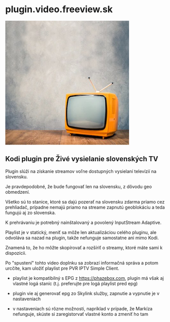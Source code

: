 # plugin.video.freeview.sk

![plugin.video.freeview.sk](icon.jpg)

## Kodi plugin pre Živé vysielanie slovenských TV

Plugin slúži na získanie streamov voľne dostupných vysielaní televízií na slovensku.

Je pravdepodobné, že bude fungovať len na slovensku, z dôvodu geo obmedzení.

Všetko sú to stanice, ktoré sa dajú pozerať na slovensku zdarma priamo cez prehliadač, prípadne nemajú priamo na streame zapnutú geoblokáciu a teda fungujú aj zo slovenska.

K prehrávaniu je potrebný nainštalovaný a povolený InputStream Adaptive.

Playlist je v statický, meniť sa môže len aktualizáciou celého pluginu, ale odvoláva sa nazad na plugin, takže nefunguje samostatne ani mimo Kodi.

Znamená to, že ho môžte skopírovať a rozšíriť o streamy, ktoré máte sami k dispozícii.

Po "spustení" tohto video doplnku sa zobrazí informačná správa a potom urcčíte, kam uložiť playlist pre PVR IPTV Simple Client.

- playlist je kompatibilný s EPG z https://phazebox.com, plugin má však aj vlastné logá staníc (t.j. preferujte pre logá playlist pred epg)

- plugin vie aj generovať epg zo Skylink služby, zapnutie a vypnutie je v nastaveniach

- v nastaveniach sú rôzne možnosti, napríklad v prípade, že Markíza nefunguje, skúste si zaregistorvať vlastné konto a zmeniť ho tam


